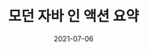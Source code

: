 ---
title: "모던 자바 인 액션 요약"
date: "2021-07-06"
template: "post"
draft: false
slug: "모던-자바-인-액션-요약"
category: "Java"
tags:
  - "#Java"
description: ""
---